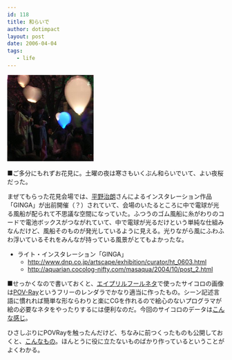 ```yaml
---
id: 118
title: 和らいで
author: dotimpact
layout: post
date: 2006-04-04
tags:
   - life
---
```

<img class="img_R" src='/hexo/images/wp-content/uploads/2008/02/20060403000825.jpg' alt='20060403000825.jpg' />

■ご多分にもれずお花見に。土曜の夜は寒さもいくぶん和らいでいて、よい夜桜だった。

まぜてもらった花見会場では、[平野治朗][1]さんによるインスタレーション作品「GINGA」が出前開催（？）されていて、会場のいたるところに中で電球が光る風船が配られて不思議な空間になっていた。ふつうのゴム風船に糸がわりのコードで電池ボックスがつながれていて、中で電球が光るだけという単純な仕組みなんだけど、風船そのものが発光しているように見える。光りながら風にふわふわ浮いているそれをみんなが持っている風景がとてもよかったな。

  * ライト・インスタレーション「GINGA」 
      * http://www.dnp.co.jp/artscape/exhibition/curator/ht_0603.html
      * http://aquarian.cocolog-nifty.com/masaqua/2004/10/post_2.html

■せっかくなので書いておくと、[エイプリルフールネタ][2]で使ったサイコロの画像は[POV-Ray][3]というフリーのレンダラでかなり適当に作ったもの。シーン記述言語に慣れれば簡単な形ならわりと楽にCGを作れるので絵心のないプログラマが絵の必要なネタをやったりするには便利なのだ。今回のサイコロのデータは[こんな感じ][4]。

ひさしぶりにPOVRayを触ったんだけど、ちなみに前つくったものも公開しておくと、[こんなもの][5]。ほんとうに役に立たないものばかり作っているということがよくわかる。

 [1]: http://www.iamas.ac.jp/~jiro/
 [2]: http://realtimemachine.sakura.ne.jp/collisions/works/web/dice.html
 [3]: http://www.povray.org/
 [4]: http://processing.dotimpac.to/index.php?sample%2FPOVray%2Fdice.pov
 [5]: http://dotimpac.to/work/pinserver/pinspot.html
